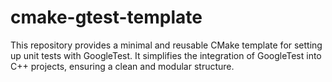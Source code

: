 # cmake-gtest-template
This repository provides a minimal and reusable CMake template for setting up unit tests with GoogleTest. It simplifies the integration of GoogleTest into C++ projects, ensuring a clean and modular structure.

